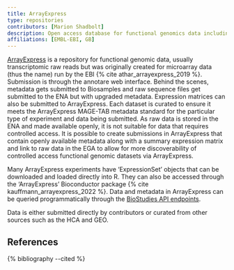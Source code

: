 ```yaml
---
title: ArrayExpress
type: repositories
contributors: [Marion Shadbolt]
description: Open access database for functional genomics data including transcriptomics and micro-arrays.
affiliations: [EMBL-EBI, GB]
---
```


[ArrayExpress](https://www.ebi.ac.uk/biostudies/arrayexpress) is a repository for functional genomic data, usually transcriptomic raw reads but was originally created for microarray data (thus the name) run by the EBI {% cite athar_arrayexpress_2019 %}. Submission is through the annotare web interface. Behind the scenes, metadata gets submitted to Biosamples and raw sequence files get submitted to the ENA but with upgraded metadata. Expression matrices can also be submitted to ArrayExpress. Each dataset is curated to ensure it meets the ArrayExpress MAGE-TAB metadata standard for the particular type of experiment and data being submitted. As raw data is stored in the ENA and made available openly, it is not suitable for data that requires controlled access. It is possible to create submissions in ArrayExpress that contain openly available metadata along with a summary expression matrix and link to raw data in the EGA to allow for more discoverability of controlled access functional genomic datasets via ArrayExpress.

Many ArrayExpress experiments have ‘ExpressionSet’ objects that can be downloaded and loaded directly into R. They can also be accessed through the ‘ArrayExpress’ Bioconductor package {% cite kauffmann_arrayexpress_2022 %}. Data and metadata in ArrayExpress can be queried programmatically through the [BioStudies API endpoints](https://www.ebi.ac.uk/biostudies/arrayexpress/help#programmatic).

Data is either submitted directly by contributors or curated from other sources such as the HCA and GEO.

## References

{% bibliography --cited %}